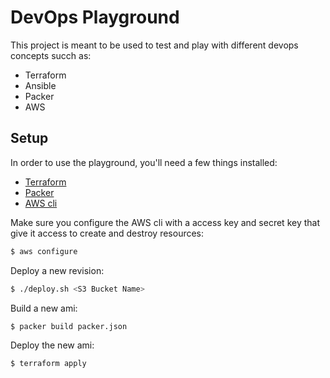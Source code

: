 # DevOps Playground

This project is meant to be used to test and play with different devops concepts succh as:

- Terraform
- Ansible
- Packer
- AWS

## Setup

In order to use the playground, you'll need a few things installed:

- [Terraform](https://terraform.io)
- [Packer](https://packer.io)
- [AWS cli](https://aws.amazon.com/cli/)

Make sure you configure the AWS cli with a access key and secret key that give
it access to create and destroy resources:

```sh
$ aws configure
```

Deploy a new revision:

```sh
$ ./deploy.sh <S3 Bucket Name>
```

Build a new ami:

```sh
$ packer build packer.json
```

Deploy the new ami:

```sh
$ terraform apply
```
